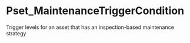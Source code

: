 # Pset_MaintenanceTriggerCondition

Trigger levels for an asset that has an inspection-based maintenance strategy<!-- end of definition -->
